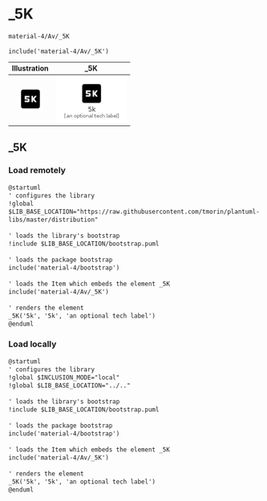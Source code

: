 # _5K


```text
material-4/Av/_5K
```

```text
include('material-4/Av/_5K')
```



| Illustration | _5K |
| :---: | :---: |
| ![illustration for Illustration](../../material-4/Av/_5K.png) | ![illustration for _5K](../../material-4/Av/_5K.Local.png) |




## _5K

### Load remotely
```plantuml
@startuml
' configures the library
!global $LIB_BASE_LOCATION="https://raw.githubusercontent.com/tmorin/plantuml-libs/master/distribution"

' loads the library's bootstrap
!include $LIB_BASE_LOCATION/bootstrap.puml

' loads the package bootstrap
include('material-4/bootstrap')

' loads the Item which embeds the element _5K
include('material-4/Av/_5K')

' renders the element
_5K('5k', '5k', 'an optional tech label')
@enduml
```

### Load locally
```plantuml
@startuml
' configures the library
!global $INCLUSION_MODE="local"
!global $LIB_BASE_LOCATION="../.."

' loads the library's bootstrap
!include $LIB_BASE_LOCATION/bootstrap.puml

' loads the package bootstrap
include('material-4/bootstrap')

' loads the Item which embeds the element _5K
include('material-4/Av/_5K')

' renders the element
_5K('5k', '5k', 'an optional tech label')
@enduml
```

